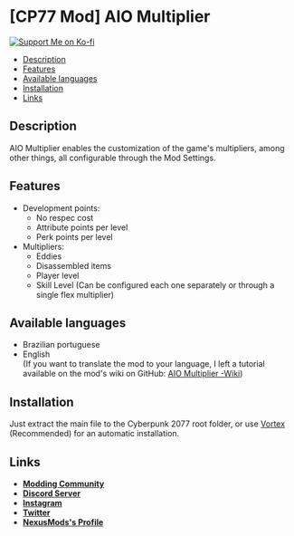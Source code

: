 # [CP77 Mod] AIO Multiplier
[![Support Me on Ko-fi](https://i.imgur.com/7Cm07AZ.png)](https://ko-fi.com/siriusbeck)
<br>
* [Description](https://github.com/pySiriusDev/CP77-AIO-Multiplier#description)
* [Features](https://github.com/pySiriusDev/CP77-AIO-Multiplier#features)
* [Available languages](https://github.com/pySiriusDev/CP77-AIO-Multiplier#available-languages)
* [Installation](https://github.com/pySiriusDev/CP77-AIO-Multiplier#installation)
* [Links](https://github.com/pySiriusDev/CP77-AIO-Multiplier#links)

## Description
AIO Multiplier enables the customization of the game's multipliers, among other things, all configurable through the Mod Settings.

## Features
* Development points:
  * No respec cost
  * Attribute points per level
  * Perk points per level
* Multipliers:
  * Eddies
  * Disassembled items
  * Player level
  * Skill Level (Can be configured each one separately or through a single flex multiplier)

## Available languages
* Brazilian portuguese
* English<br>
(If you want to translate the mod to your language, I left a tutorial available on the mod's wiki on GitHub: [AIO Multiplier -Wiki](https://github.com/pySiriusDev/CP77-AIO-Multiplier/wiki/How-to-translate-this-mod))

## Installation
Just extract the main file to the Cyberpunk 2077 root folder, or use [Vortex](https://www.nexusmods.com/site/mods/1?tab=files) (Recommended) for an automatic installation.

## Links
* **[Modding Community](https://discord.gg/2YaYhgqHva)**
* **[Discord Server](https://discord.gg/pVKQ7vzmKE)**
* **[Instagram](https://instagram.com/biellviana)**
* **[Twitter](https://twitter.com/_katiorro)**
* **[NexusMods's Profile](https://www.nexusmods.com/users/73453593)**

